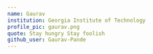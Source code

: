 ```yaml
---
name: Gaurav
institution: Georgia Institute of Technology
profile_pic: gaurav.png
quote: Stay hungry Stay foolish
github_user: Gaurav-Pande
---
```


